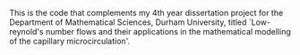This is the code that complements my 4th year dissertation project for the Department of Mathematical Sciences, Durham University, titled `Low-reynold's number flows and their applications in the mathematical modelling of the capillary microcirculation'.
